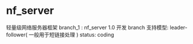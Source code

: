 # nf_server
轻量级网络服务器框架
branch_1 : nf_server 1.0 开发 branch 
支持模型: leader-follower( 一般用于短链接处理 )
status: coding
